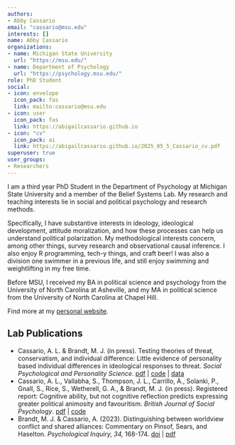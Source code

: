 ```yaml
---
authors:
- Abby Cassario
email: "cassario@msu.edu"
interests: []
name: Abby Cassario
organizations:
- name: Michigan State University
  url: "https://msu.edu/"
- name: Department of Psychology
  url: "https://psychology.msu.edu/"
role: PhD Student
social:
- icon: envelope
  icon_pack: fas
  link: mailto:cassario@msu.edu
- icon: user
  icon_pack: fas
  link: https://abigailcassario.github.io
- icon: "cv"
  icon_pack: ai
  link: https://abigailcassario.github.io/2025_05_5_Cassario_cv.pdf
superuser: true
user_groups:
- Researchers
---
```


I am a third year PhD Student in the Department of Psychology at Michigan State University and a member of the Belief Systems Lab. My research and teaching interests lie in social and political psychology and research methods.

Specifically, I have substantive interests in ideology, ideological development, attitude moralization, and how these processes can help us understand political polarization. My methodological interests concern, among other things, survey research and observational causal inference. I also enjoy R programming, tech-y things, and craft beer! I was also a division one swimmer in a previous life, and still enjoy swimming and weightlifting in my free time.

Before MSU, I received my BA in political science and psychology from the University of North Carolina at Asheville, and my MA in political science from the University of North Carolina at Chapel Hill.

Find more at my [personal website](https://alcassario.github.io).

## Lab Publications

<ul>
<li>
Cassario, A. L. & Brandt, M. J. (in press). Testing theories of threat,
conservatism, and individual difference: Little evidence of personality
based individual differences in ideological responses to threat.
<i>Social Psychological and Personality Science</i>.
<a href="https://osf.io/42tvs">pdf</a> |
<a href="https://osf.io/7x2ge/">code</a> |
<a href="https://osf.io/7x2ge/">data</a>
<li>
Cassario, A. L., Vallabha, S., Thompson, J. L., Carrillo, A., Solanki,
P., Gnall, S., Rice, S., Wetherell, G. A., & Brandt, M. J. (in press).
Registered report: Cognitive ability, but not cognitive reflection
predicts expressing greater political animosity and favouritism.
<i>British Journal of Social Psychology</i>.
<a href="https://osf.io/9k4yw">pdf</a> |
<a href="https://osf.io/t68z4/?view_only=d49d4f006864411a9592b8e76400eed7">code</a>
<li>
Brandt, M. J. & Cassario, A. (2023). Distinguishing between worldview
conflict and shared alliances: Commentary on Pinsof, Sears, and
Haselton. <i>Psychological Inquiry, 34,</i> 168-174.
<a href="https://doi.org/10.1080/1047840X.2023.2274421">doi</a> |
<a href="https://osf.io/5p7rm">pdf</a>
</ul>
